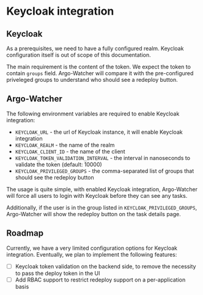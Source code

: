# Keycloak integration

## Keycloak
As a prerequisites, we need to have a fully configured realm. Keycloak configuration itself is out of scope of this documentation.

The main requirement is the content of the token. We expect the token to contain `groups` field.
Argo-Watcher will compare it with the pre-configured priveleged groups to understand who should see a redeploy button.

## Argo-Watcher

The following environment variables are required to enable Keycloak integration:
- `KEYCLOAK_URL` - the url of Keycloak instance, it will enable Keycloak integration
- `KEYCLOAK_REALM` - the name of the realm
- `KEYCLOAK_CLIENT_ID` - the name of the client
- `KEYCLOAK_TOKEN_VALIDATION_INTERVAL` - the interval in nanoseconds to validate the token (default: 10000)
- `KEYCLOAK_PRIVILEGED_GROUPS` - the comma-separated list of groups that should see the redeploy button

The usage is quite simple, with enabled Keycloak integration, Argo-Watcher will force all users to login with Keycloak before they can see any tasks.

Additionally, if the user is in the group listed in `KEYCLOAK_PRIVILEGED_GROUPS`, Argo-Watcher will show the redeploy button on the task details page.

## Roadmap
Currently, we have a very limited configuration options for Keycloak integration. Eventually, we plan to implement the following features:
- [ ] Keycloak token validation on the backend side, to remove the necessity to pass the deploy token in the UI
- [ ] Add RBAC support to restrict redeploy support on a per-application basis
